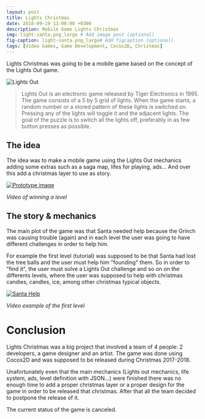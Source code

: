 ```yaml
---
layout: post
title: Lights Christmas
date: 2018-09-19 13:00:00 +0300
description: Mobile Game Lights Christmas
img: light-santa.png_large # Add image post (optional)
fig-caption: light-santa.png_large# Add figcaption (optional)
tags: [Video Games, Game Development, Cocos2D, Christmas]
---
```

Lights Christmas was going to be a mobile game based on the concept of the Lights Out game.

![Lights Out]({{site.baseurl}}/assets/img/lights-out-example.png)

> Lights Out is an electronic game released by Tiger Electronics in 1995. The game consists of a 5 by 5 grid of lights. When the game starts, a random number or a stored pattern of these lights is switched on. Pressing any of the lights will toggle it and the adjacent lights. The goal of the puzzle is to switch all the lights off, preferably in as few button presses as possible.


## The idea
The idea was to make a mobile game using the Lights Out mechanics adding some extras such as a saga map, lifes for playing, ads... And over this add a christmas layer to use as story.

[![Prototype image]({{site.baseurl}}/assets/img/lights-level-play.jpg)](https://twitter.com/i/status/924367090148102144 "Win Level")

*Video of winning a level*

## The story & mechanics
The main plot of the game was that Santa needed help because the Grinch was causing trouble (again) and in each level the user was going to have different challenges in order to help him.

For example the first level (tutorial) was supposed to be that Santa had lost the tree balls and the user must help him "founding" them. So in order to "find it", the user must solve a Lights Out challenge and so on on the differents levels, where the user was supposed to help with christmas candies, candles, ice, among other christmas typical objects.

[![Santa Help]({{site.baseurl}}/assets/img/santa-help-play.png)](https://twitter.com/i/status/934874253786304518 "Help Santa")

*Video example of the first level*

# Conclusion
Lights Christmas was a big project that involved a team of 4 people: 2 developers, a game designer and an artist. The game was done using Cocos2D and was supposed to be released during Christmas 2017-2018.

Unafortunately even that the main mechanics (Lights out mechanics, life system, ads, level definition with JSON...) were finished there was no enough time to add a proper christmas layer or a proper design for the game in order to be released that christmas. After that all the team decided to postpone the release of it.

The current status of the game is canceled.
